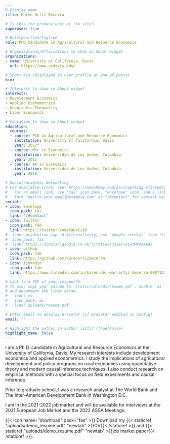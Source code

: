 ```yaml
---
# Display name
title: Karen Ortiz-Becerra

# Is this the primary user of the site?
superuser: true

# Role/position/tagline
role: PhD Candidate in Agricultural and Resource Economics

# Organizations/Affiliations to show in About widget
organizations:
- name: University of California, Davis
  url: https://www.ucdavis.edu/

# Short bio (displayed in user profile at end of posts)
bio: 

# Interests to show in About widget
interests:
- Development Economics
- Applied Econometrics
- Geographic Inequality
- Labor Economics

# Education to show in About widget
education:
  courses:
  - course: PhD in Agricultural and Resource Economics 
    institution: University of California, Davis
    year: 2022*
  - course: MSc in Economics
    institution: Universidad de Los Andes, Colombia
    year: 2012
  - course: BA in Economics
    institution: Universidad de Los Andes, Colombia
    year: 2010

# Social/Academic Networking
# For available icons, see: https://wowchemy.com/docs/getting-started/page-builder/#icons
#   For an email link, use "fas" icon pack, "envelope" icon, and a link in the
#   form "mailto:your-email@example.com" or "/#contact" for contact widget.
social:
- icon: envelope
  icon_pack: fas
  link: '/#contact'
- icon: twitter
  icon_pack: fab
  link: https://twitter.com/KaOrtizB
#- icon: graduation-cap  # Alternatively, use `google-scholar` icon from `ai` icon pack
#  icon_pack: fas
#  link: https://scholar.google.co.uk/citations?user=sIwtMXoAAAAJ
- icon: github
  icon_pack: fab
  link: https://github.com/karenortizbecerra
- icon: linkedin
  icon_pack: fab
  link: https://www.linkedin.com/in/karen-del-mar-ortiz-becerra-09071239/

# Link to a PDF of your resume/CV.
# To use: copy your resume to `static/uploads/resume.pdf`, enable `ai` icons in `params.toml`, 
# and uncomment the lines below.
# - icon: cv
#   icon_pack: ai
#   link: uploads/resume.pdf

# Enter email to display Gravatar (if Gravatar enabled in Config)
email: ""

# Highlight the author in author lists? (true/false)
highlight_name: false
---
```


I am a Ph.D. candidate in Agricultural and Resource Economics at the University of California, Davis. My research interests include development economics and applied econometrics.  I study the implications of agricultural development and policy programs on rural economies using quantitative theory and modern causal inference techniques.
I also conduct research on empirical methods with a special focus on field experiments and causal inference.

Prior to graduate school, I was a research analyst at The World Bank and The Inter-American Development Bank in Washington D.C.

I am in the 2021-2022 job market and will be available for interviews at the 2021 European Job Market and the 2022 ASSA Meetings.


{{< icon name="download" pack="fas" >}} Download my {{< staticref "uploads/demo_resume.pdf" "newtab" >}}CV{{< /staticref >}} and {{< staticref "uploads/demo_resume.pdf" "newtab" >}}job market paper{{< /staticref >}}.
